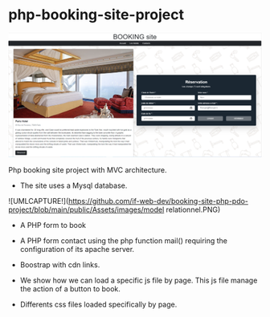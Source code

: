 # php-booking-site-project

![BOOKINGCAPTURE!](https://github.com/if-web-dev/booking-site-php-pdo-project/blob/main/public/Assets/images/Capture-hotel.PNG)

Php booking site project with MVC architecture.

* The site uses a Mysql database.

![UMLCAPTURE!](https://github.com/if-web-dev/booking-site-php-pdo-project/blob/main/public/Assets/images/model relationnel.PNG)

* A PHP form to book

* A PHP form contact using the php function mail() requiring the configuration of its apache server.

* Boostrap with cdn links.

* We show how we can load a specific js file by page. This js file manage the action of a button to book. 

* Differents css files loaded specifically by page.
